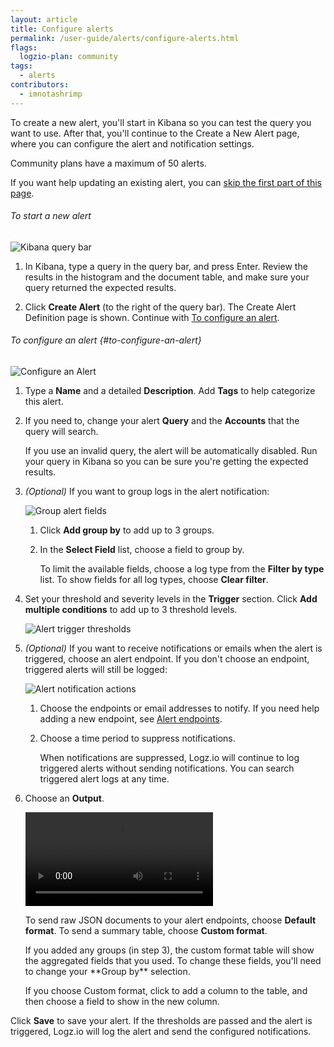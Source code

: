 ```yaml
---
layout: article
title: Configure alerts
permalink: /user-guide/alerts/configure-alerts.html
flags:
  logzio-plan: community
tags:
  - alerts
contributors:
  - imnotashrimp
---
```


To create a new alert, you'll start in Kibana so you can test the query you want to use. After that, you'll continue to the Create a New Alert page, where you can configure the alert and notification settings.

<div class="info-box note">
  Community plans have a maximum of 50 alerts.
</div>

If you want help updating an existing alert, you can [skip the first part of this page](#to-configure-an-alert).

###### To start a new alert

![Kibana query bar]({{site.baseurl}}/images/kibana/kibana--query-bar.png)

1. In Kibana, type a query in the query bar, and press Enter. Review the results in the histogram and the document table, and make sure your query returned the expected results.

2. Click **Create Alert** (to the right of the query bar). The Create Alert Definition page is shown. Continue with [To configure an alert](#to-configure-an-alert).

###### To configure an alert {#to-configure-an-alert}

![Configure an Alert]({{site.baseurl}}/images/alerts/alerts--configure-alert.png)

1. Type a **Name** and a detailed **Description**.
  Add **Tags** to help categorize this alert.

2. If you need to, change your alert **Query** and the **Accounts** that the query will search.

    <div class="info-box gotcha">
      If you use an invalid query, the alert will be automatically disabled. Run your query in Kibana so you can be sure you're getting the expected results.
    </div>

3. _(Optional)_ If you want to group logs in the alert notification:

    ![Group alert fields]({{site.baseurl}}/images/alerts/alerts--group-by.png)
    
    1. Click **Add group by** to add up to 3 groups.

    2. In the **Select Field** list, choose a field to group by. 
    
        To limit the available fields, choose a log type from the **Filter by type** list. To show fields for all log types, choose **Clear filter**.

4. Set your threshold and severity levels in the **Trigger** section. Click **Add multiple conditions** to add up to 3 threshold levels.

    ![Alert trigger thresholds]({{site.baseurl}}/images/alerts/alerts--trigger-settings.png)

5. _(Optional)_ If you want to receive notifications or emails when the alert is triggered, choose an alert endpoint. If you don't choose an endpoint, triggered alerts will still be logged:

    ![Alert notification actions]({{site.baseurl}}/images/alerts/alerts--notification-action.png)

    1. Choose the endpoints or email addresses to notify. If you need help adding a new endpoint, see [Alert endpoints]({{site.baseurl}}/user-guide/alerts/alert-endpoints.html).

    2. Choose a time period to suppress notifications.

        <div class="info-box note">
          When notifications are suppressed, Logz.io will continue to log triggered alerts without sending notifications. You can search triggered alert logs at any time.
        </div>

6. Choose an **Output**.

    <video autoplay loop>
        <source src="{{site.baseurl}}/videos/alerts/alerts--custom-format.mp4" type="video/mp4" />
    </video>

    To send raw JSON documents to your alert endpoints, choose **Default format**. To send a summary table, choose **Custom format**.

    <div class="info-box note">
      If you added any groups (in step 3), the custom format table will show the aggregated fields that you used. To change these fields, you'll need to change your **Group by** selection.
    </div>

    If you choose Custom format, click <i class="li li-plus"></i> to add a column to the table, and then choose a field to show in the new column.

Click **Save** to save your alert. If the thresholds are passed and the alert is triggered, Logz.io will log the alert and send the configured notifications.